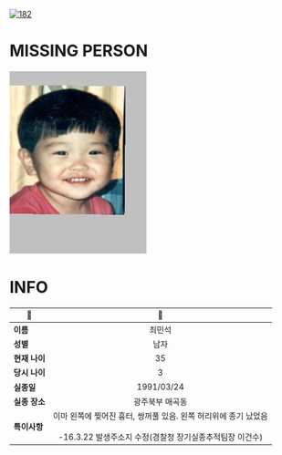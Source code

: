 [![182](https://img.shields.io/badge/%EC%8B%A4%EC%A2%85%EC%8B%A0%EA%B3%A0%EB%8A%94%20%EA%B5%AD%EB%B2%88%EC%97%86%EC%9D%B4-182-blue)](http://safe182.go.kr/index.do)

# MISSING PERSON

<img src="./missing_person.jpg">

# INFO

|🔑|💎|
|--|:--:|
|**이름**|최민석|
|**성별**|남자|
|**현재 나이**|35|
|**당시 나이**|3|
|**실종일**|1991/03/24|
|**실종 장소**|광주북부  매곡동 |
|**특이사항**|이마 왼쪽에 찢어진 흉터, 쌍꺼풀 있음. 왼쪽 허리위에 종기 났었음</br></br>-16.3.22 발생주소지 수정(경찰청 장기실종추적팀장 이건수)|
